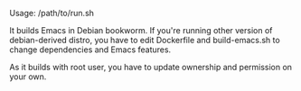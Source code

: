 Usage: /path/to/run.sh

It builds Emacs in Debian bookworm. If you're running other version of debian-derived distro, you have to edit Dockerfile and build-emacs.sh to change dependencies and Emacs features.

As it builds with root user, you have to update ownership and permission on your own.
